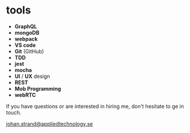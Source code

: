 # tools
- **GraphQL**
- **mongoDB**
- **webpack**
- **VS code**
- **Git** (GitHub)
- **TDD** 
- **jest**
- **mocha**
- **UI** / **UX** design
- **REST**
- **Mob Programming**
- **webRTC**

If you have questions or are interested in hiring me, don't hesitate to ge in touch. 

johan.strand@appliedtechnology.se